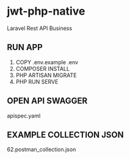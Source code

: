 # jwt-php-native
Laravel Rest API Business



## RUN APP
1. COPY .env.example .env
2. COMPOSER INSTALL
3. PHP ARTISAN MIGRATE
4. PHP RUN SERVE


## OPEN API SWAGGER
apispec.yaml

## EXAMPLE COLLECTION JSON
62.postman_collection.json